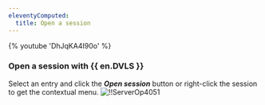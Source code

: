 ```yaml
---
eleventyComputed:
  title: Open a session
---
```

{% youtube 'DhJqKA4I90o' %}

### Open a session with {{ en.DVLS }}

Select an entry and click the ***Open session*** button or right-click the session to get the contextual menu.
![!!ServerOp4051](https://cdnweb.devolutions.net/docs/en/server/ServerOp4051.png)
